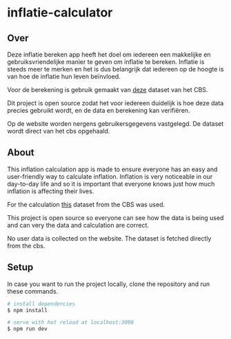 # inflatie-calculator

## Over

Deze inflatie bereken app heeft het doel om iedereen een makkelijke en gebruiksvriendelijke manier te geven om inflatie te bereken.
Inflatie is steeds meer te merken en het is dus belangrijk dat iedereen op de hoogte is van hoe de inflatie hun leven beïnvloed.

Voor de berekening is gebruik gemaakt van [deze](https://opendata.cbs.nl/#/CBS/nl/dataset/70936ned/table?ts=1664823822870) dataset van het CBS.

Dit project is open source zodat het voor iedereen duidelijk is hoe deze data precies gebruikt wordt, en de data en berekening kan verifiëren.

Op de website worden nergens gebruikersgegevens vastgelegd.
De dataset wordt direct van het cbs opgehaald.

## About

This inflation calculation app is made to ensure everyone has an easy and user-friendly way to calculate inflation.
Inflation is very noticeable in our day-to-day life and so it is important that everyone knows just how much inflation is affecting their lives.

For the calculation [this](https://opendata.cbs.nl/#/CBS/nl/dataset/70936ned/table?ts=1664823822870) dataset from the CBS was used.

This project is open source so everyone can see how the data is being used and can very the data and calculation are correct.

No user data is collected on the website.
The dataset is fetched directly from the cbs.

## Setup

In case you want to run the project locally, clone the repository and run these commands.

```bash
# install dependencies
$ npm install

# serve with hot reload at localhost:3000
$ npm run dev
```

